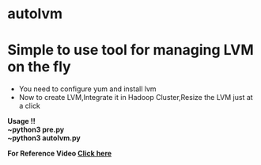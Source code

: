 # autolvm
<h1>Simple to use tool for managing LVM on the fly </h1>
 <ul>
   <li>You need to configure yum and install lvm </li>
   <li>Now to create LVM,Integrate it in Hadoop Cluster,Resize the LVM just at a click </li> </ul>
  <b> Usage !! </br>
~python3 pre.py </br>
~python3 autolvm.py </br>



<b>For Reference Video <a href="https://www.linkedin.com/posts/mubingirach_technology-rightmentor-righteducation-activity-6732222413574045696-_Dcq">Click here</a>
